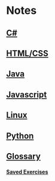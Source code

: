 # Notes

## [C#](CSharp.md)

## [HTML/CSS](HTML.md)

## [Java](Java.md)

## [Javascript](Javascript.md)

## [Linux](Linux.md)

## [Python](Python.md)

## [Glossary](Glossary.md)

#### [Saved Exercises](Exercises.md)



